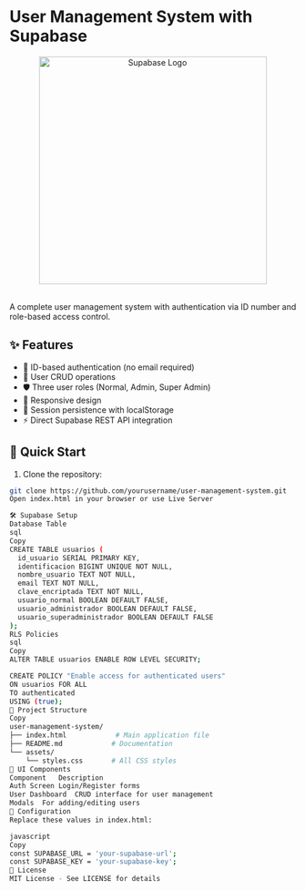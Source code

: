 # User Management System with Supabase

<div align="center">
  <img src="https://supabase.com/_next/image?url=%2Fimages%2Fproduct%2Fsupabase-logo-wordmark--dark.png&w=3840&q=75" width="400" alt="Supabase Logo">
  <br><br>
</div>

A complete user management system with authentication via ID number and role-based access control.

## ✨ Features

- 🔐 ID-based authentication (no email required)
- 👥 User CRUD operations
- 🛡️ Three user roles (Normal, Admin, Super Admin)
- 📱 Responsive design
- 🔄 Session persistence with localStorage
- ⚡ Direct Supabase REST API integration

## 🚀 Quick Start

1. Clone the repository:
```bash
git clone https://github.com/yourusername/user-management-system.git
Open index.html in your browser or use Live Server

🛠 Supabase Setup
Database Table
sql
Copy
CREATE TABLE usuarios (
  id_usuario SERIAL PRIMARY KEY,
  identificacion BIGINT UNIQUE NOT NULL,
  nombre_usuario TEXT NOT NULL,
  email TEXT NOT NULL,
  clave_encriptada TEXT NOT NULL,
  usuario_normal BOOLEAN DEFAULT FALSE,
  usuario_administrador BOOLEAN DEFAULT FALSE,
  usuario_superadministrador BOOLEAN DEFAULT FALSE
);
RLS Policies
sql
Copy
ALTER TABLE usuarios ENABLE ROW LEVEL SECURITY;

CREATE POLICY "Enable access for authenticated users" 
ON usuarios FOR ALL 
TO authenticated 
USING (true);
📂 Project Structure
Copy
user-management-system/
├── index.html            # Main application file
├── README.md            # Documentation
└── assets/
    └── styles.css       # All CSS styles
🎨 UI Components
Component	Description
Auth Screen	Login/Register forms
User Dashboard	CRUD interface for user management
Modals	For adding/editing users
🔧 Configuration
Replace these values in index.html:

javascript
Copy
const SUPABASE_URL = 'your-supabase-url';
const SUPABASE_KEY = 'your-supabase-key';
📜 License
MIT License - See LICENSE for details